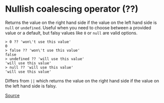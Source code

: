 # Nullish coalescing operator (??)

Returns the value on the right hand side if the value on the left hand side is `null` or `undefined`. Useful
when you need to choose between a provided value or a default, but falsy values like `0` or `null` are valid
options.

```nodejs
> 0 ?? 'won\'t use this value'
0
> false ?? 'won\'t use this value'
false
> undefined ?? 'will use this value'
'will use this value'
> null ?? 'will use this value'
'will use this value'
```

Differs from `||` which returns the value on the right hand side if the value on the left hand side is falsy.

[Source](https://developer.mozilla.org/en-US/docs/Web/JavaScript/Reference/Operators/Nullish_coalescing)